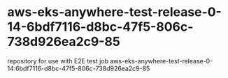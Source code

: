 # aws-eks-anywhere-test-release-0-14-6bdf7116-d8bc-47f5-806c-738d926ea2c9-85
repository for use with E2E test job aws-eks-anywhere-test-release-0-14:6bdf7116-d8bc-47f5-806c-738d926ea2c9-85

